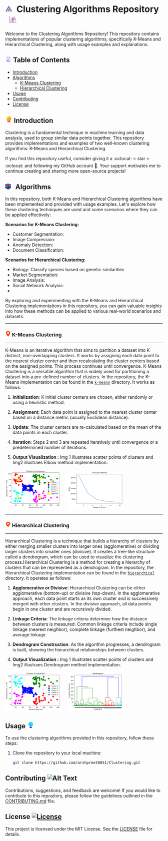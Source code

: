 # <img src="images/group.png" alt="Alt Text" width="4.5%" >&nbsp; Clustering Algorithms Repository &nbsp; <img src="images/clusters.png" alt="Alt Text" width="4.5%" > 

Welcome to the Clustering Algorithms Repository! This repository contains implementations of popular clustering algorithms, specifically K-Means and Hierarchical Clustering, along with usage examples and explanations.

## <img src="images/graphj_report.png" alt="Alt Text" width="4%" > Table of Contents &nbsp; 

- [Introduction](#-introduction)
- [Algorithms](#--algorithms)
  - [K-Means Clustering](#--k-means-clustering)
  - [Hierarchical Clustering](#-hierarchical-clustering)
- [Usage](#usage-)
- [Contributing](#contributing-)
- [License](#license-)

##   <img src="images/prize.png" alt="Alt Text" width="4.5%" > Introduction 

Clustering is a fundamental technique in machine learning and data analysis, used to group similar data points together. This repository provides implementations and examples of two well-known clustering algorithms: K-Means and Hierarchical Clustering.

If you find this repository useful, consider giving it a :octocat:  :star: star  :star: :octocat: and following my GitHub account :eyes:. Your support motivates me to continue creating and sharing more open-source projects!

## <img src="images/ml_icon.png" alt="Alt Text" width="3.5%" > &nbsp; Algorithms

In this repository, both K-Means and Hierarchical Clustering algorithms have been implemented and provided with usage examples. Let's explore how these clustering techniques are used and some scenarios where they can be applied effectively:

**Scenarios for K-Means Clustering:**
- Customer Segmentation:
- Image Compression:
- Anomaly Detection:
- Document Classification:


**Scenarios for Hierarchical Clustering:**
- Biology: Classify species based on genetic similarities 
- Market Segmentation: 
- Image Analysis: 
- Social Network Analysis:
- 
By exploring and experimenting with the K-Means and Hierarchical Clustering implementations in this repository, you can gain valuable insights into how these methods can be applied to various real-world scenarios and datasets.

---
### <img src="images/location.gif" alt="Alt Text" width="3.5%" >  K-Means Clustering 
---

K-Means is an iterative algorithm that aims to partition a dataset into K distinct, non-overlapping clusters. It works by assigning each data point to the nearest cluster center and then recalculating the cluster centers based on the assigned points. This process continues until convergence.
K-Means Clustering is a versatile algorithm that is widely used for partitioning a dataset into a pre-defined number of clusters. In the repository, the K-Means implementation can be found in the [`k-means`](k-means.py) directory. It works as follows:

1. **Initialization**: K initial cluster centers are chosen, either randomly or using a heuristic method.

2. **Assignment**: Each data point is assigned to the nearest cluster center based on a distance metric (usually Euclidean distance).

3. **Update**: The cluster centers are re-calculated based on the mean of the data points in each cluster.

4. **Iteration**: Steps 2 and 3 are repeated iteratively until convergence or a predetermined number of iterations.

5. **Output Visualization :** Img 1 illustrates scatter points of clusters and Img2 illustraes Elbow method implementation.

   
<img src="images/kcr.png" alt="Alt Text" width="35%" > &nbsp;&nbsp;&nbsp;&nbsp; <img src="images/elm.png" alt="Alt Text" width="35%" >

---
### <img src="images/location.gif" alt="Alt Text" width="3.5%" > Hierarchical Clustering
---
Hierarchical Clustering is a technique that builds a hierarchy of clusters by either merging smaller clusters into larger ones (agglomerative) or dividing larger clusters into smaller ones (divisive). It creates a tree-like structure called a dendrogram, which can be used to visualize the clustering process.Hierarchical Clustering is a method for creating a hierarchy of clusters that can be represented as a dendrogram. In the repository, the Hierarchical Clustering implementation can be found in the [`hierarchical`](hierarchical-clustering.py) directory. It operates as follows:

1. **Agglomerative or Divisive**: Hierarchical Clustering can be either agglomerative (bottom-up) or divisive (top-down). In the agglomerative approach, each data point starts as its own cluster and is successively merged with other clusters. In the divisive approach, all data points begin in one cluster and are recursively divided.

2. **Linkage Criteria**: The linkage criteria determine how the distance between clusters is measured. Common linkage criteria include single linkage (nearest neighbor), complete linkage (furthest neighbor), and average linkage.

3. **Dendrogram Construction**: As the algorithm progresses, a dendrogram is built, showing the hierarchical relationships between clusters.

4.  **Output Visualization :** Img 1 illustrates scatter points of clusters and Img2 illustraes Dendrogram method implementation.

<img src="images/hc_clusters.png" alt="Alt Text" width="35%" > &nbsp;&nbsp;&nbsp;&nbsp; <img src="images/dedrogram.png" alt="Alt Text" width="35%" >

## Usage <img src="images/usage.gif" alt="Alt Text" width="4.5%">

To use the clustering algorithms provided in this repository, follow these steps:

1. Clone the repository to your local machine:
   ```bash
   git clone https://github.com/arshpreet8051/Clustering.git

## Contributing <img src="images/contribute.gif" alt="Alt Text" width="4.5%">
Contributions, suggestions, and feedback are welcome! If you would like to contribute to this repository, please follow the guidelines outlined in the [CONTRIBUTING.md](CONTRIBUTING.md) file.

## License [![License](https://img.shields.io/badge/license-MIT-blue.svg)](LICENSE)
This project is licensed under the MIT License. See the [LICENSE](LICENSE) file for details.
